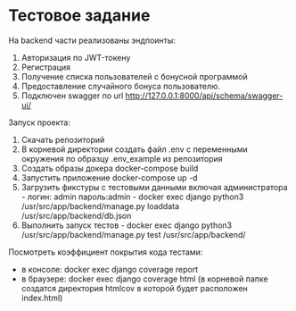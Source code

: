 # Тестовое задание

На backend части реализованы эндпоинты:
1. Авторизация по JWT-токену
2. Регистрация
3. Получение списка пользователей с бонусной программой
4. Предоставление случайного бонуса пользователю.
5. Подключен swagger по url http://127.0.0.1:8000/api/schema/swagger-ui/

Запуск проекта:
1. Скачать репозиторий
2. В корневой директории создать файл .env с переменными окружения по образцу .env_example из репозитория
3. Создать образы докера docker-compose build
4. Запустить приложение docker-compose up -d
5. Загрузить фикстуры с тестовыми данными включая администратора - логин: admin пароль:admin - docker exec django python3 /usr/src/app/backend/manage.py  loaddata /usr/src/app/backend/db.json
6. Выполнить запуск тестов - docker exec django python3 /usr/src/app/backend/manage.py test /usr/src/app/backend/

Посмотреть коэффициент покрытия кода тестами:
- в консоле: docker exec django coverage report
- в браузере: docker exec django coverage html (в корневой папке создатся директория htmlcov в которой будет расположен index.html)

